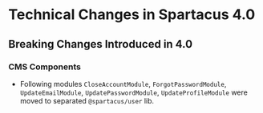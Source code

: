 # Technical Changes in Spartacus 4.0

## Breaking Changes Introduced in 4.0
### CMS Components

- Following modules `CloseAccountModule`, `ForgotPasswordModule`, `UpdateEmailModule`, `UpdatePasswordModule`, `UpdateProfileModule` were moved to separated `@spartacus/user` lib.